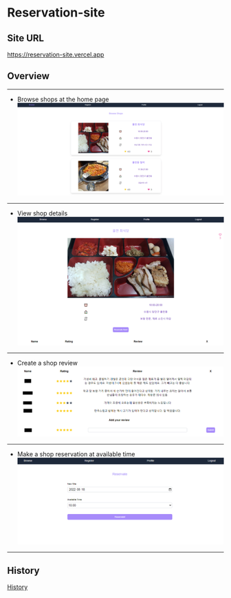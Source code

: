 # Reservation-site

## Site URL

https://reservation-site.vercel.app

## Overview

---

- Browse shops at the home page
  ![](/public/1-browse-shops.PNG)

---

- View shop details
  ![](/public/2-shop-details.PNG)

---

- Create a shop review
  ![](/public/3-write-review.PNG)

---

- Make a shop reservation at available time
  ![](/public/4-reservate-shop.PNG)

---

## History

[History](/history.md)
